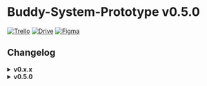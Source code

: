 # Buddy-System-Prototype v0.5.0

[![Trello](https://img.shields.io/badge/Trello-Buddy%20System-gold?style=flat&logo=trello&logoColor=gold)](https://trello.com/b/uMhBe6WG/test-client) 
[![Drive](https://img.shields.io/badge/Google%20Drive-Sprites-4f88d9?style=flat&logo=googledrive&logoColor=4f88d9)](https://drive.google.com/drive/folders/1dFVxvpVcE2ASSKxN3ZY_Zmdh2MrkL-_U)
[![Figma](https://img.shields.io/badge/Figma-Journey%20Map-red?style=flat&logo=figma)](https://www.figma.com/file/KajRMObt9qnlSC2TYpN17P/Untitled?node-id=0%3A1&t=27denNF0DfeVXQKb-1)


<h2>Changelog</h2>

<details>
<summary><b>v0.x.x</b></summary>

<h4>Additions</h4>

- Increased speed of boxes
- Slowed down / decreased number of clouds.
- Replaced green button with red on level 5
- Added level reset button

<h4>Bug Fixes</h4>

- Fixed softlock on level 3
</details>


<details>
<summary><b>v0.5.0</b></summary>

<h4>Additions</h4>

- Added parallax backgrounds
- Created levels 1-4.
- Added Player movement + abilities.
- Implimented Co-op Controls (WASD and Arrow Keys)
- Created main game objects; red/green buttons, boxes, moving platforms, doors.
- Added loading between scenes via exit.
- Added clouds visual effect.
- Main menu GUI created. Functionality is upcoming.

<h4>Bug Fixes</h4>

- Fixed objects not moving with a moving platform.
- Players and boxes no longer need to be directly at the center of P1 to be bounced.
- Fixed exits triggering after colliding with only one player.
</details>
